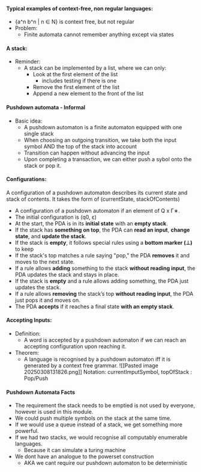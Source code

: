 #### Typical examples of context-free, non regular languages: 
- {a^n b^n | n ∈ N} is context free, but not regular
- Problem:
	- Finite automata cannot remember anything except via states

#### A stack:
- Reminder:
	- A stack can be implemented by a list, where we can only: 
		- Look at the first element of the list
			- includes testing if there is one
		- Remove the first element of the list
		- Append a new element to the front of the list

#### Pushdown automata - Informal
- Basic idea:
	- A pushdown automaton is a finite automaton equipped with one single stack
	- When choosing an outgoing transition, we take both the input symbol AND the top of the stack into account
	- Transition can happen without advancing the input
	- Upon completing a transaction, we can either push a sybol onto the stack or pop it.

#### Configurations: 
A configuration of a pushdown automaton describes its current state and stack of contents. It takes the form of (currentState, stackOfContents)
- A configuration of a pushdown automaton if an element of Q x Γ∗.
- The initial configuration is (q0, ε)
- At the start, the PDA is in its **initial state** with an **empty stack**.
- If the stack has **something on top**, the PDA can **read an input**, **change state**, and **update the stack**.
- If the stack is **empty**, it follows special rules using a **bottom marker (⊥)** to keep 
- If the stack's top matches a rule saying "pop," the PDA **removes** it and moves to the next state.
- If a rule allows **adding** something to the stack **without reading input**, the PDA updates the stack and stays in place.
- If the stack is **empty** and a rule allows adding something, the PDA just updates the stack.
- If a rule allows **removing** the stack’s top **without reading input**, the PDA just pops it and moves on.
- The PDA **accepts** if it reaches a final state **with an empty stack**.

#### Accepting Inputs:
- Definition:
	- A word is accepted by a pushdown automaton if we can reach an accepting configuration upon reaching it.
- Theorem:
	- A language is recognised by a pushdown automaton iff it is generated by a context free grammar.
![[Pasted image 20250308131826.png]]
Notation: currentImputSymbol, topOfStack : Pop/Push

#### Pushdown Automata Facts
- The requirement the stack needs to be emptied is not used by everyone, however is used in this module.
- We could push multiple symbols on the stack at the same time.
- If we would use a queue instead of a stack, we get something more powerful. 
- If we had two stacks, we would recognise all computably enumerable languages.
	- Because it can simulate a turing machine
- We dont have an analogue to the powerset construction
	- AKA we cant require our pushdown automaton to be deterministic